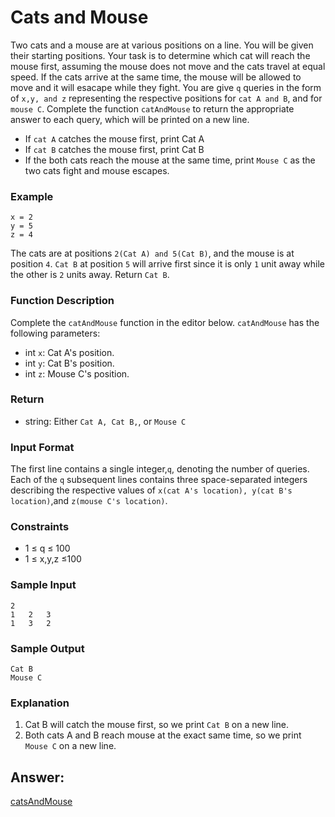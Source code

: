 # Cats and Mouse
Two cats and a mouse are at various positions on a line. You will be given their starting positions. Your task is to determine which cat will reach the mouse first, assuming the mouse does not move and the cats travel at equal speed. If the cats arrive at the same time, the mouse will be allowed to move and it will esacape while they fight.
You are give `q` queries in the form of `x,y, and z` representing the respective positions for `cat A and B`, and for `mouse C`. Complete the function `catAndMouse` to return the appropriate answer to each query, which will be printed on a new line.

* If `cat A` catches the mouse first, print Cat A
* If `cat B` catches the mouse first, print Cat B
* If the both cats reach the mouse at the same time, print `Mouse C` as the two cats fight and mouse escapes.

### Example
    x = 2
    y = 5
    z = 4
The cats are at positions `2(Cat A) and 5(Cat B)`, and the mouse is at position `4`. `Cat B` at position `5` will arrive first since it is only `1` unit away while the other is `2` units away. Return `Cat B`.

### Function Description
Complete the `catAndMouse` function in the editor below.
`catAndMouse` has the following parameters:
* int `x`: Cat A's position.
* int `y`: Cat B's position.
* int `z`: Mouse C's position.

### Return
* string: Either `Cat A, Cat B,`, or `Mouse C`

### Input Format
The first line contains a single integer,`q`, denoting the number of queries.
Each of the `q` subsequent lines contains three space-separated integers describing the respective values of `x(cat A's location), y(cat B's location)`,and `z(mouse C's location)`.

### Constraints
* 1 ≤ q ≤ 100
* 1 ≤ x,y,z ≤100

### Sample Input
    2
    1   2   3
    1   3   2

### Sample Output
    Cat B
    Mouse C

### Explanation
1. Cat B will catch the mouse first, so we print `Cat B` on a new line.
2. Both cats A and B reach mouse at the exact same time, so we print `Mouse C` on a new line.

## Answer:

[catsAndMouse](https://github.com/AbhilashTUofficial/Problem-Solving/blob/master/CatsAndMouse/ANSWER/catsAndMouse.py)